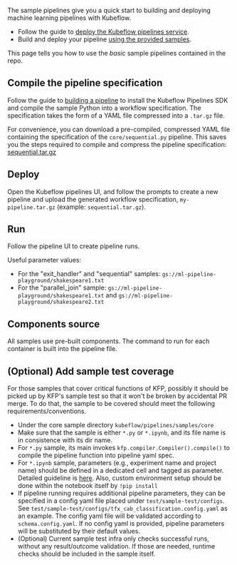 The sample pipelines give you a quick start to building and deploying machine learning pipelines with Kubeflow.
* Follow the guide to [deploy the Kubeflow pipelines service](https://www.kubeflow.org/docs/guides/pipelines/deploy-pipelines-service/).
* Build and deploy your pipeline [using the provided samples](https://www.kubeflow.org/docs/guides/pipelines/pipelines-samples/).




This page tells you how to use the _basic_ sample pipelines contained in the repo.

## Compile the pipeline specification

Follow the guide to [building a pipeline](https://www.kubeflow.org/docs/guides/pipelines/build-pipeline/) to install the Kubeflow Pipelines SDK and compile the sample Python into a workflow specification. The specification takes the form of a YAML file compressed into a `.tar.gz` file. 

For convenience, you can download a pre-compiled, compressed YAML file containing the
specification of the `core/sequential.py` pipeline. This saves you the steps required
to compile and compress the pipeline specification:
[sequential.tar.gz](https://storage.googleapis.com/sample-package/sequential.tar.gz)

## Deploy

Open the Kubeflow pipelines UI, and follow the prompts to create a new pipeline and upload the generated workflow
specification, `my-pipeline.tar.gz` (example: `sequential.tar.gz`).

## Run

Follow the pipeline UI to create pipeline runs. 

Useful parameter values:

* For the "exit_handler" and "sequential" samples: `gs://ml-pipeline-playground/shakespeare1.txt`
* For the "parallel_join" sample: `gs://ml-pipeline-playground/shakespeare1.txt` and `gs://ml-pipeline-playground/shakespeare2.txt`

## Components source

All samples use pre-built components. The command to run for each container is built into the pipeline file.

## (Optional) Add sample test coverage

For those samples that cover critical functions of KFP, possibly it should be picked up by KFP's sample test
so that it won't be broken by accidental PR merge. To do that, the sample to be covered should meet the following 
requirements/conventions.

* Under the core sample directory `kubeflow/pipelines/samples/core`
* Make sure that the sample is either `*.py` or `*.ipynb`, and its file name is in consistence with its dir name.
* For `*.py` sample, its main invokes `kfp.compiler.Compiler().compile()` to compile the pipeline function into pipeline
yaml spec.
* For `*.ipynb` sample, parameters (e.g., experiment name and project name) should be defined in a dedicated cell and 
tagged as parameter. Detailed guideline is [here](https://github.com/nteract/papermill). Also, custom environment setup
should be done within the notebook itself by `!pip install`
* If pipeline running requires additional pipeline parameters, they can be specified in a config yaml file
placed under `test/sample-test/configs`. See 
`test/sample-test/configs/tfx_cab_classification.config.yaml` as an example. The config yaml file will be validated 
according to `schema.config.yaml`. If no config yaml is provided, pipeline parameters will be substituted by their 
default values.
* (Optional) Current sample test infra only checks successful runs, without any result/outcome validation. If those are needed, 
runtime checks should be included in the sample itself.
